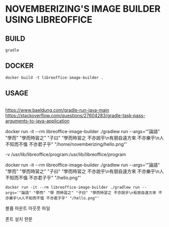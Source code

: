 __NOVEMBERIZING'S IMAGE BUILDER USING LIBREOFFICE__
===================================================

## BUILD

```
gradle
```

## DOCKER

```
docker build -t libreoffice-image-builder .
```

## USAGE

```

```

https://www.baeldung.com/gradle-run-java-main
https://stackoverflow.com/questions/27604283/gradle-task-pass-arguments-to-java-application

docker run -it --rm libreoffice-image-builder ./gradlew run --args='"論語" "學而" "學而時習之" "子曰" "學而時習之 不亦說乎\n有朋自遠方來 不亦樂乎\n人不知而不慍 不亦君子乎" "/home/novemberizing/hello.png"'

-v /usr/lib/libreoffice/program:/usr/lib/libreoffice/program

docker run -it --rm libreoffice-image-builder ./gradlew run --args='"論語" "學而" "學而時習之" "子曰" "學而時習之 不亦說乎\n有朋自遠方來 不亦樂乎\n人不知而不慍 不亦君子乎" "/hello.png"'

```
docker run -it --rm libreoffice-image-builder ./gradlew run --args='"論語" "學而" "學 而時習之" "子曰" "學而時習之 不亦說乎\n有朋自遠方來 不亦樂乎\n人不知而不慍 不亦君子乎" "/hello.png"'
```

볼륨 마운트 아웃풋 파일

폰트 설치 한문
 
